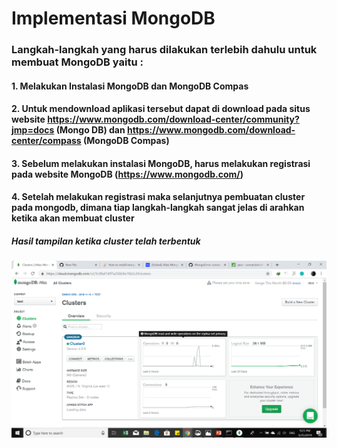 # Implementasi MongoDB
### Langkah-langkah yang harus dilakukan terlebih dahulu untuk membuat MongoDB yaitu : 
#### 1. Melakukan Instalasi MongoDB dan MongoDB Compas
#### 2. Untuk mendownload aplikasi tersebut dapat di download pada situs website https://www.mongodb.com/download-center/community?jmp=docs (Mongo DB) dan https://www.mongodb.com/download-center/compass (MongoDB Compas)
#### 3. Sebelum melakukan instalasi MongoDB, harus melakukan registrasi pada website MongoDB (https://www.mongodb.com/)
#### 4. Setelah melakukan registrasi maka selanjutnya pembuatan cluster pada mongodb, dimana tiap langkah-langkah sangat jelas di arahkan ketika akan membuat cluster
##### Hasil tampilan ketika cluster telah terbentuk
![Hasil](gambar/cluster1.png)  


